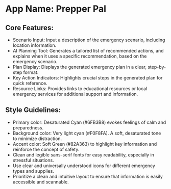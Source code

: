 # **App Name**: Prepper Pal

## Core Features:

- Scenario Input: Input a description of the emergency scenario, including location information.
- AI Planning Tool: Generates a tailored list of recommended actions, and explains when it uses a specific recommendation, based on the emergency scenario.
- Plan Display: Displays the generated emergency plan in a clear, step-by-step format.
- Key Action Indicators: Highlights crucial steps in the generated plan for quick reference.
- Resource Links: Provides links to educational resources or local emergency services for additional support and information.

## Style Guidelines:

- Primary color: Desaturated Cyan (#6FB3B8) evokes feelings of calm and preparedness.
- Background color: Very light cyan (#F0F8FA). A soft, desaturated tone to minimize distraction.
- Accent color: Soft Green (#82A363) to highlight key information and reinforce the concept of safety.
- Clean and legible sans-serif fonts for easy readability, especially in stressful situations.
- Use clear and universally understood icons for different emergency types and supplies.
- Prioritize a clean and intuitive layout to ensure that information is easily accessible and scannable.